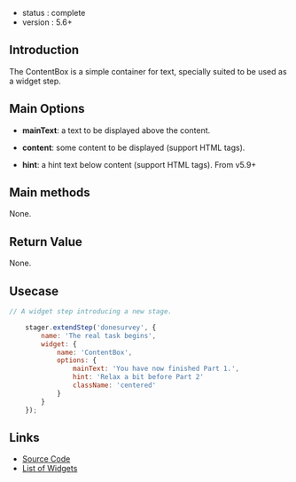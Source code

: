  - status : complete
 - version : 5.6+


## Introduction

The ContentBox is a simple container for text, specially suited to be
used as a widget step.

## Main Options

- **mainText**: a text to be displayed above the content.

- **content**: some content to be displayed (support HTML tags).

- **hint**: a hint text below content (support HTML tags). From v5.9+

## Main methods

None.

## Return Value

None.

## Usecase

```js
// A widget step introducing a new stage.

    stager.extendStep('donesurvey', {
        name: 'The real task begins',
        widget: {
            name: 'ContentBox',
            options: {
                mainText: 'You have now finished Part 1.',
                hint: 'Relax a bit before Part 2'
                className: 'centered'
            }
        }
    });
```

## Links

- [Source Code](https://github.com/nodeGame/nodegame-widgets/blob/master/widgets/ContentBox.js)
- [List of Widgets](Widgets-v5)
